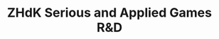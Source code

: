 ---
slug: https://gamedesign.zhdk.ch/en/research/serious-games/
title: 'ZHdK Serious and Applied Games R&D'
imgSrc: '/images/zhdk_serious_games.png'
tags: ['ZHdK', 'Serious Game']
external: true
---